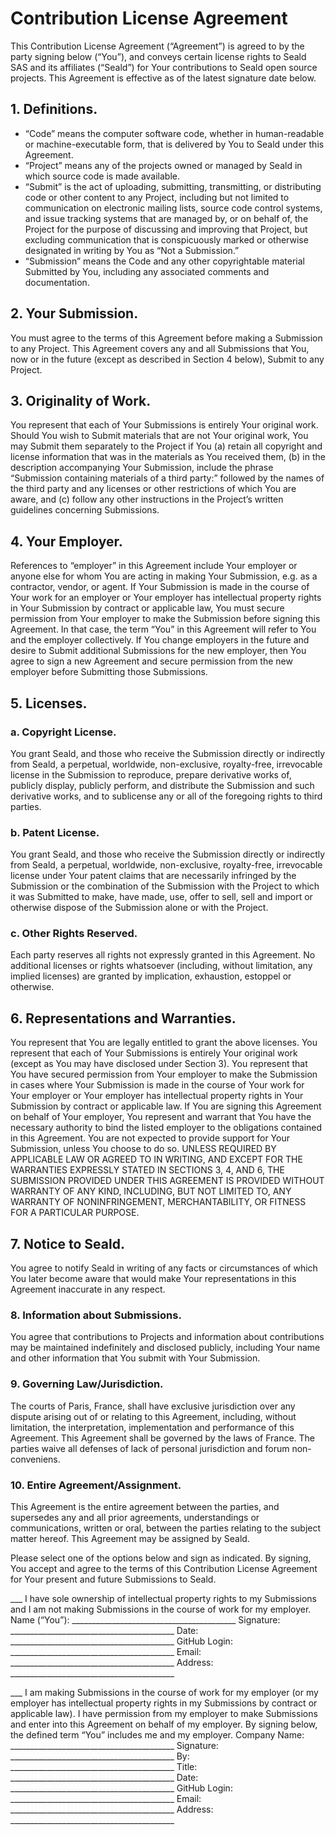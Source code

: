 # Contribution License Agreement

This Contribution License Agreement (“Agreement”) is agreed to by the party signing below (“You”),
and conveys certain license rights to Seald SAS and its affiliates (“Seald”) for Your
contributions to Seald open source projects. This Agreement is effective as of the latest signature
date below.

## 1. Definitions.

* “Code” means the computer software code, whether in human-readable or machine-executable form,
  that is delivered by You to Seald under this Agreement.
* “Project” means any of the projects owned or managed by Seald in which source code is made available.
* “Submit” is the act of uploading, submitting, transmitting, or distributing code or other content to any
  Project, including but not limited to communication on electronic mailing lists, source code control
  systems, and issue tracking systems that are managed by, or on behalf of, the Project for the purpose of
  discussing and improving that Project, but excluding communication that is conspicuously marked or
  otherwise designated in writing by You as “Not a Submission.”
* “Submission” means the Code and any other copyrightable material Submitted by You, including any
  associated comments and documentation.

## 2. Your Submission.

You must agree to the terms of this Agreement before making a Submission to any
Project. This Agreement covers any and all Submissions that You, now or in the future (except as
described in Section 4 below), Submit to any Project.

## 3. Originality of Work.

You represent that each of Your Submissions is entirely Your original work.
Should You wish to Submit materials that are not Your original work, You may Submit them separately
to the Project if You (a) retain all copyright and license information that was in the materials as You
received them, (b) in the description accompanying Your Submission, include the phrase “Submission
containing materials of a third party:” followed by the names of the third party and any licenses or other
restrictions of which You are aware, and (c) follow any other instructions in the Project’s written
guidelines concerning Submissions.

## 4. Your Employer.

References to “employer” in this Agreement include Your employer or anyone else
for whom You are acting in making Your Submission, e.g. as a contractor, vendor, or agent. If Your
Submission is made in the course of Your work for an employer or Your employer has intellectual
property rights in Your Submission by contract or applicable law, You must secure permission from Your
employer to make the Submission before signing this Agreement. In that case, the term “You” in this
Agreement will refer to You and the employer collectively. If You change employers in the future and
desire to Submit additional Submissions for the new employer, then You agree to sign a new Agreement
and secure permission from the new employer before Submitting those Submissions.

## 5. Licenses.

### a. Copyright License.

You grant Seald, and those who receive the Submission directly or
indirectly from Seald, a perpetual, worldwide, non-exclusive, royalty-free, irrevocable license in the
Submission to reproduce, prepare derivative works of, publicly display, publicly perform, and distribute
the Submission and such derivative works, and to sublicense any or all of the foregoing rights to third
parties.

### b. Patent License.

You grant Seald, and those who receive the Submission directly or
indirectly from Seald, a perpetual, worldwide, non-exclusive, royalty-free, irrevocable license under
Your patent claims that are necessarily infringed by the Submission or the combination of the
Submission with the Project to which it was Submitted to make, have made, use, offer to sell, sell and
import or otherwise dispose of the Submission alone or with the Project.

### c. Other Rights Reserved.

Each party reserves all rights not expressly granted in this Agreement.
No additional licenses or rights whatsoever (including, without limitation, any implied licenses) are
granted by implication, exhaustion, estoppel or otherwise.

## 6. Representations and Warranties.

You represent that You are legally entitled to grant the above
licenses. You represent that each of Your Submissions is entirely Your original work (except as You may
have disclosed under Section 3). You represent that You have secured permission from Your employer to
make the Submission in cases where Your Submission is made in the course of Your work for Your
employer or Your employer has intellectual property rights in Your Submission by contract or applicable
law. If You are signing this Agreement on behalf of Your employer, You represent and warrant that You
have the necessary authority to bind the listed employer to the obligations contained in this Agreement.
You are not expected to provide support for Your Submission, unless You choose to do so. UNLESS
REQUIRED BY APPLICABLE LAW OR AGREED TO IN WRITING, AND EXCEPT FOR THE WARRANTIES
EXPRESSLY STATED IN SECTIONS 3, 4, AND 6, THE SUBMISSION PROVIDED UNDER THIS AGREEMENT IS
PROVIDED WITHOUT WARRANTY OF ANY KIND, INCLUDING, BUT NOT LIMITED TO, ANY WARRANTY OF
NONINFRINGEMENT, MERCHANTABILITY, OR FITNESS FOR A PARTICULAR PURPOSE.

## 7. Notice to Seald.

You agree to notify Seald in writing of any facts or circumstances of which
You later become aware that would make Your representations in this Agreement inaccurate in any
respect.

### 8. Information about Submissions.

You agree that contributions to Projects and information about
contributions may be maintained indefinitely and disclosed publicly, including Your name and other
information that You submit with Your Submission.

### 9. Governing Law/Jurisdiction.

The courts of Paris, France, shall have exclusive jurisdiction over any dispute arising out of or
relating to this Agreement, including, without limitation, the interpretation, implementation and
performance of this Agreement. This Agreement shall be governed by the laws of France.
The parties waive all defenses of lack of personal jurisdiction and forum non-conveniens.

### 10. Entire Agreement/Assignment.

This Agreement is the entire agreement between the parties, and
supersedes any and all prior agreements, understandings or communications, written or oral, between
the parties relating to the subject matter hereof. This Agreement may be assigned by Seald.


Please select one of the options below and sign as indicated. By signing, You accept and agree to the
terms of this Contribution License Agreement for Your present and future Submissions to Seald.

___ I have sole ownership of intellectual property rights to my Submissions and I am not making
Submissions in the course of work for my employer.
Name (“You”): _________________________________________
Signature: _________________________________________
Date: _________________________________________
GitHub Login: _________________________________________
Email: _________________________________________
Address: _________________________________________

___ I am making Submissions in the course of work for my employer (or my employer has intellectual
property rights in my Submissions by contract or applicable law). I have permission from my
employer to make Submissions and enter into this Agreement on behalf of my employer. By signing
below, the defined term “You” includes me and my employer.
Company Name: _________________________________________
Signature: _________________________________________
By: _________________________________________
Title: _________________________________________
Date: _________________________________________
GitHub Login: _________________________________________
Email: _________________________________________
Address: _________________________________________
